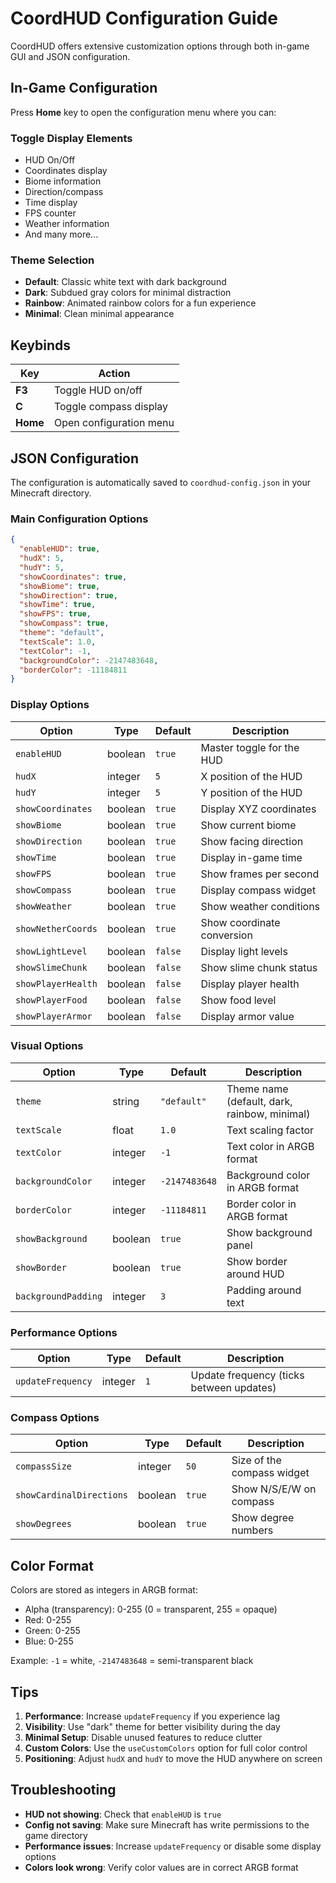 # CoordHUD Configuration Guide

CoordHUD offers extensive customization options through both in-game GUI and JSON configuration.

## In-Game Configuration

Press **Home** key to open the configuration menu where you can:

### Toggle Display Elements
- HUD On/Off
- Coordinates display
- Biome information
- Direction/compass
- Time display
- FPS counter
- Weather information
- And many more...

### Theme Selection
- **Default**: Classic white text with dark background
- **Dark**: Subdued gray colors for minimal distraction
- **Rainbow**: Animated rainbow colors for a fun experience
- **Minimal**: Clean minimal appearance

## Keybinds

| Key | Action |
|-----|--------|
| **F3** | Toggle HUD on/off |
| **C** | Toggle compass display |
| **Home** | Open configuration menu |

## JSON Configuration

The configuration is automatically saved to `coordhud-config.json` in your Minecraft directory.

### Main Configuration Options

```json
{
  "enableHUD": true,
  "hudX": 5,
  "hudY": 5,
  "showCoordinates": true,
  "showBiome": true,
  "showDirection": true,
  "showTime": true,
  "showFPS": true,
  "showCompass": true,
  "theme": "default",
  "textScale": 1.0,
  "textColor": -1,
  "backgroundColor": -2147483648,
  "borderColor": -11184811
}
```

### Display Options

| Option | Type | Default | Description |
|--------|------|---------|-------------|
| `enableHUD` | boolean | `true` | Master toggle for the HUD |
| `hudX` | integer | `5` | X position of the HUD |
| `hudY` | integer | `5` | Y position of the HUD |
| `showCoordinates` | boolean | `true` | Display XYZ coordinates |
| `showBiome` | boolean | `true` | Show current biome |
| `showDirection` | boolean | `true` | Show facing direction |
| `showTime` | boolean | `true` | Display in-game time |
| `showFPS` | boolean | `true` | Show frames per second |
| `showCompass` | boolean | `true` | Display compass widget |
| `showWeather` | boolean | `true` | Show weather conditions |
| `showNetherCoords` | boolean | `true` | Show coordinate conversion |
| `showLightLevel` | boolean | `false` | Display light levels |
| `showSlimeChunk` | boolean | `false` | Show slime chunk status |
| `showPlayerHealth` | boolean | `false` | Display player health |
| `showPlayerFood` | boolean | `false` | Show food level |
| `showPlayerArmor` | boolean | `false` | Display armor value |

### Visual Options

| Option | Type | Default | Description |
|--------|------|---------|-------------|
| `theme` | string | `"default"` | Theme name (default, dark, rainbow, minimal) |
| `textScale` | float | `1.0` | Text scaling factor |
| `textColor` | integer | `-1` | Text color in ARGB format |
| `backgroundColor` | integer | `-2147483648` | Background color in ARGB format |
| `borderColor` | integer | `-11184811` | Border color in ARGB format |
| `showBackground` | boolean | `true` | Show background panel |
| `showBorder` | boolean | `true` | Show border around HUD |
| `backgroundPadding` | integer | `3` | Padding around text |

### Performance Options

| Option | Type | Default | Description |
|--------|------|---------|-------------|
| `updateFrequency` | integer | `1` | Update frequency (ticks between updates) |

### Compass Options

| Option | Type | Default | Description |
|--------|------|---------|-------------|
| `compassSize` | integer | `50` | Size of the compass widget |
| `showCardinalDirections` | boolean | `true` | Show N/S/E/W on compass |
| `showDegrees` | boolean | `true` | Show degree numbers |

## Color Format

Colors are stored as integers in ARGB format:
- Alpha (transparency): 0-255 (0 = transparent, 255 = opaque)
- Red: 0-255
- Green: 0-255  
- Blue: 0-255

Example: `-1` = white, `-2147483648` = semi-transparent black

## Tips

1. **Performance**: Increase `updateFrequency` if you experience lag
2. **Visibility**: Use "dark" theme for better visibility during the day
3. **Minimal Setup**: Disable unused features to reduce clutter
4. **Custom Colors**: Use the `useCustomColors` option for full color control
5. **Positioning**: Adjust `hudX` and `hudY` to move the HUD anywhere on screen

## Troubleshooting

- **HUD not showing**: Check that `enableHUD` is `true`
- **Config not saving**: Make sure Minecraft has write permissions to the game directory
- **Performance issues**: Increase `updateFrequency` or disable some display options
- **Colors look wrong**: Verify color values are in correct ARGB format
